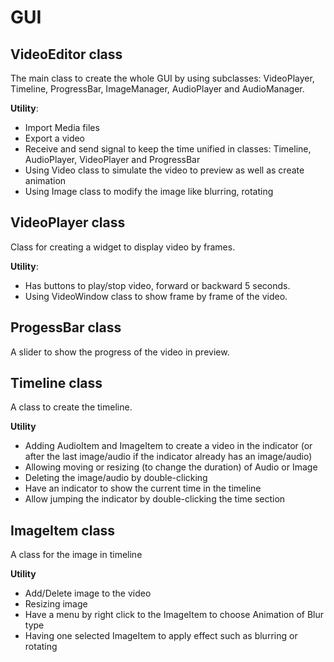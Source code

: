 # GUI

## VideoEditor class

The main class to create the whole GUI by using subclasses: VideoPlayer, Timeline, ProgressBar, ImageManager, AudioPlayer and AudioManager.

__Utility__:
- Import Media files
- Export a video
- Receive and send signal to keep the time unified in classes: Timeline, AudioPlayer, VideoPlayer and ProgressBar
- Using Video class to simulate the video to preview as well as create animation
- Using Image class to modify the image like blurring, rotating

## VideoPlayer class

Class for creating a widget to display video by frames.

__Utility__:
- Has buttons to play/stop video, forward or backward 5 seconds.
- Using VideoWindow class to show frame by frame of the video.

## ProgessBar class

A slider to show the progress of the video in preview.

## Timeline class

A class to create the timeline.

__Utility__
- Adding AudioItem and ImageItem to create a video in the indicator (or after the last image/audio if the indicator already has an image/audio)
- Allowing moving or resizing (to change the duration) of Audio or Image
- Deleting the image/audio by double-clicking
- Have an indicator to show the current time in the timeline
- Allow jumping the indicator by double-clicking the time section

## ImageItem class

A class for the image in timeline

__Utility__
- Add/Delete image to the video
- Resizing image
- Have a menu by right click to the ImageItem to choose Animation of Blur type
- Having one selected ImageItem to apply effect such as blurring or rotating